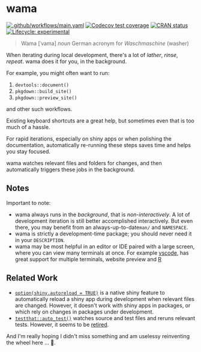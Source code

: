 # wama

<!-- badges: start -->
[![.github/workflows/main.yaml](https://github.com/maxheld83/wama/actions/workflows/main.yaml/badge.svg)](https://github.com/maxheld83/wama/actions/workflows/main.yaml)
[![Codecov test coverage](https://codecov.io/gh/maxheld83/wama/branch/master/graph/badge.svg)](https://codecov.io/gh/maxheld83/wama?branch=master)
[![CRAN status](https://www.r-pkg.org/badges/version/biblids)](https://CRAN.R-project.org/package=biblids)
[![Lifecycle: experimental](https://img.shields.io/badge/lifecycle-experimental-orange.svg)](https://lifecycle.r-lib.org/articles/stages.html#experimental)
<!-- badges: end -->

> Wama
> [ˈvama] *noun*
> German acronym for *Waschmaschine* (washer)

When iterating during local development, there's a lot of *lather*, *rinse*, *repeat*.
wama does it for you, in the background.

For example, you might often want to run:

1. `devtools::document()`
2. `pkgdown::build_site()`
3. `pkgdown::preview_site()`

and other such workflows.

Existing keyboard shortcuts are a great help, but sometimes even that is too much of a hassle.

For rapid iterations, especially on shiny apps or when polishing the documentation, automatically re-running these steps saves time and helps you stay focused.

wama watches relevant files and folders for changes, and then automatically triggers these jobs in the background.

## Notes

Important to note:

- wama always runs in the *background*, that is *non-interactively*.
    A lot of development iteration is still better accomplished interactively.
    But even there, you may benefit from an always-up-to-date`man/` and `NAMESPACE`.
- wama is strictly a development-time package; you should never need it in your `DESCRIPTION`.
- wama may be most helpful in an editor or IDE paired with a large screen, where you can view many terminals at once.
    For example [vscode](http://code.visualstudio.com), has great support for multiple terminals, website preview and [R](https://marketplace.visualstudio.com/items?itemName=Ikuyadeu.r)


## Related Work

- [`option(shiny.autoreload = TRUE)`](https://shiny.rstudio.com/reference/shiny/0.14/shiny-options.html) is a native shiny feature to automatically reload a shiny app during development when relevant files are changed.
    However, it doesn't work with shiny apps in packages, or which rely on changes in packages under development.
- [`testthat::auto_test()`](https://testthat.r-lib.org/reference/auto_test.html) watches source and test files and reruns relevant tests.
    However, it seems to be [retired](https://github.com/r-lib/testthat/issues/922#issuecomment-520580955).

And I'm really hoping I didn't miss something and am uselessy reinventing the wheel here ... 😬.
